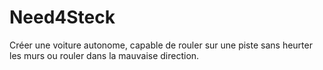 # Need4Steck

Créer une voiture autonome, capable de rouler sur une piste sans heurter les murs ou rouler dans la mauvaise direction.
